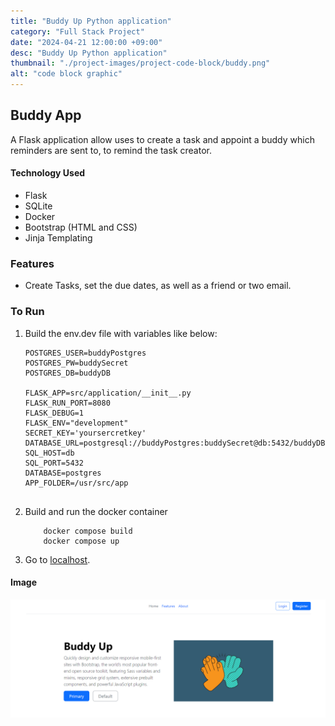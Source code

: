 ```yaml
---
title: "Buddy Up Python application"
category: "Full Stack Project"
date: "2024-04-21 12:00:00 +09:00"
desc: "Buddy Up Python application"
thumbnail: "./project-images/project-code-block/buddy.png"
alt: "code block graphic"
---
```


## Buddy App
A Flask application allow uses to create a task and appoint a buddy which reminders are sent to, to remind the task creator.

#### Technology Used 
- Flask
- SQLite
- Docker
- Bootstrap (HTML and CSS)
- Jinja Templating

### Features 
- Create Tasks, set the due dates, as well as a friend or two email.


### To Run 
1. Build the env.dev file with variables like below: 
    ```
    POSTGRES_USER=buddyPostgres
    POSTGRES_PW=buddySecret
    POSTGRES_DB=buddyDB

    FLASK_APP=src/application/__init__.py
    FLASK_RUN_PORT=8080
    FLASK_DEBUG=1
    FLASK_ENV="development"
    SECRET_KEY='yoursercretkey'
    DATABASE_URL=postgresql://buddyPostgres:buddySecret@db:5432/buddyDB
    SQL_HOST=db
    SQL_PORT=5432
    DATABASE=postgres
    APP_FOLDER=/usr/src/app
    
    
    ```
2. Build and run the docker container 
    ``` 
        docker compose build
        docker compose up
    ```
3. Go to [localhost](http://localhost:8080/). 

#### Image 
 ![Home Page](./project-images/project-code-block/buddyHome.png)
